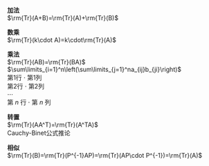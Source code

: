 **加法**  
$\rm{Tr}(A+B)=\rm{Tr}(A)+\rm{Tr}(B)$  
  
**数乘**  
$\rm{Tr}(k\cdot A)=k\cdot\rm{Tr}(A)$  
  
**乘法**  
$\rm{Tr}(AB)=\rm{Tr}(BA)$  
$\sum\limits_{i=1}^n\left(\sum\limits_{j=1}^na_{ij}b_{ji}\right)$  
第1行 $\cdot$ 第1列  
第2行 $\cdot$ 第2列  
$\cdots$  
第 $n$ 行 $\cdot$ 第 $n$ 列  
  
**转置**  
$\rm{Tr}(AA^T)=\rm{Tr}(A^TA)$  
Cauchy-Binet公式推论  
  
**相似**  
$\rm{Tr}(B)=\rm{Tr}(P^{-1}AP)=\rm{Tr}(AP\cdot P^{-1})=\rm{Tr}(A)$  

